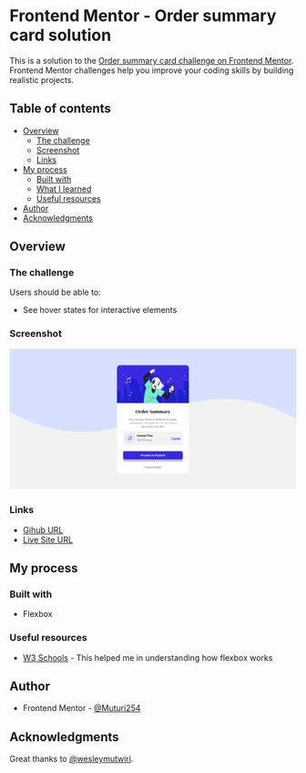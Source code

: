 # Frontend Mentor - Order summary card solution

This is a solution to the [Order summary card challenge on Frontend Mentor](https://www.frontendmentor.io/challenges/order-summary-component-QlPmajDUj). Frontend Mentor challenges help you improve your coding skills by building realistic projects. 

## Table of contents

- [Overview](#overview)
  - [The challenge](#the-challenge)
  - [Screenshot](#screenshot)
  - [Links](#links)
- [My process](#my-process)
  - [Built with](#built-with)
  - [What I learned](#what-i-learned)
  - [Useful resources](#useful-resources)
- [Author](#author)
- [Acknowledgments](#acknowledgments)


## Overview

### The challenge

Users should be able to:

- See hover states for interactive elements

### Screenshot

![sreenshot](./screenshots/screenshot.png)


### Links

- [Gihub URL](https://github.com/muturi254/order-summary)
- [Live Site URL](https://muturi254.github.io/order-summary/)

## My process
### Built with


- Flexbox




### Useful resources

- [W3 Schools](https://www.w3schools.com/css/) - This helped me in understanding how flexbox works


## Author
- Frontend Mentor - [@Muturi254](https://www.frontendmentor.io/profile/muturi254)


## Acknowledgments
Great thanks to [@wesleymutwiri](https://github.com/wesleymutwiri).

